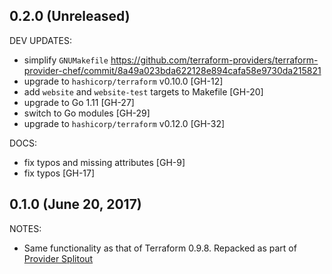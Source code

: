 ## 0.2.0 (Unreleased)

DEV UPDATES:

* simplify `GNUMakefile` https://github.com/terraform-providers/terraform-provider-chef/commit/8a49a023bda622128e894cafa58e9730da215821
* upgrade to `hashicorp/terraform` v0.10.0 [GH-12]
* add `website` and `website-test` targets to Makefile [GH-20]
* upgrade to Go 1.11 [GH-27]
* switch to Go modules [GH-29]
* upgrade to `hashicorp/terraform` v0.12.0 [GH-32]

DOCS:

* fix typos and missing attributes [GH-9]
* fix typos [GH-17]

## 0.1.0 (June 20, 2017)

NOTES:

* Same functionality as that of Terraform 0.9.8. Repacked as part of [Provider Splitout](https://www.hashicorp.com/blog/upcoming-provider-changes-in-terraform-0-10/)
